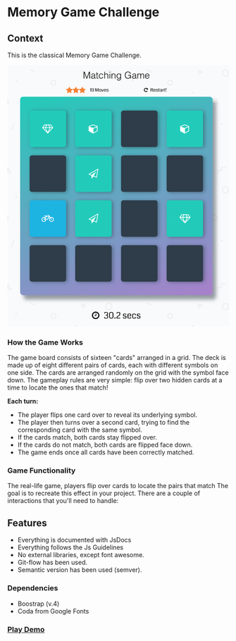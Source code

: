 # Memory Game Challenge

## Context
This is the classical Memory Game Challenge. 

![game screenshot](other/screenshot.png)

### How the Game Works
The game board consists of sixteen "cards" arranged in a grid. The deck is made up of eight different pairs of cards, each with different symbols on one side. The cards are arranged randomly on the grid with the symbol face down. The gameplay rules are very simple: flip over two hidden cards at a time to locate the ones that match!

**Each turn:**

- The player flips one card over to reveal its underlying symbol.
- The player then turns over a second card, trying to find the corresponding card with the same symbol.
- If the cards match, both cards stay flipped over.
- If the cards do not match, both cards are flipped face down.
- The game ends once all cards have been correctly matched.

### Game Functionality
The real-life game, players flip over cards to locate the pairs that match The goal is to recreate this effect in your project. There are a couple of interactions that you'll need to handle:


## Features
- Everything is documented with JsDocs 
- Everything follows the Js Guidelines
- No external libraries, except font awesome.
- Git-flow has been used.
- Semantic version has been used (semver).

### Dependencies
- Boostrap (v.4)
- Coda from Google Fonts 


### [Play Demo](https://kooltheba.github.io/memory-game/)






